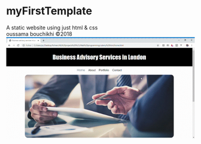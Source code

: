 # myFirstTemplate
A static website using just html &amp; css
<br>oussama bouchikhi &copy;2018<br>
![](demo.gif)
